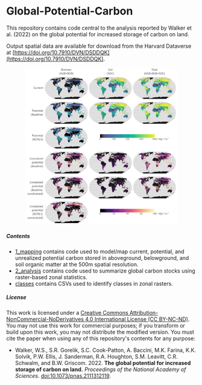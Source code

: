 # Global-Potential-Carbon

This repository contains code central to the analysis reported by Walker et al. (2022) on the global potential for increased storage of carbon on land.

Output spatial data are available for download from the Harvard Dataverse at [https://doi.org/10.7910/DVN/DSDDQK](https://doi.org/10.7910/DVN/DSDDQK).

<p align='center'>
	<img src='./output_maps.png' alt='Global maps of carbon storage from Walker et al. (2022).' width='80%'/>
</p>

##### Contents

* [1_mapping](./1_mapping) contains code used to model/map current, potential, and unrealized potential carbon stored in aboveground, belowground, and soil organic matter at the 500m spatial resolution.
* [2_analysis](./2_analysis) contains code used to summarize global carbon stocks using raster-based zonal statistics.
* [classes](./classes) contains CSVs used to identify classes in zonal rasters.

##### License

This work is licensed under a [Creative Commons Attribution-NonCommercial-NoDerivatives 4.0 International License (CC BY-NC-ND)](http://creativecommons.org/licenses/by-nc-nd/4.0/). You may not use this work for commercial purposes; if you transform or build upon this work, you may not distribute the modified version. You must cite the paper when using any of this repository's contents for any purpose:

* Walker, W.S., S.R. Gorelik, S.C. Cook-Patton, A. Baccini, M.K. Farina, K.K. Solvik, P.W. Ellis, J. Sanderman, R.A. Houghton, S.M. Leavitt, C.R. Schwalm, and B.W. Griscom. 2022. **The global potential for increased storage of carbon on land.** *Proceedings of the National Academy of Sciences.* [doi:10.1073/pnas.2111312119](https://doi.org/10.1073/pnas.2111312119).
